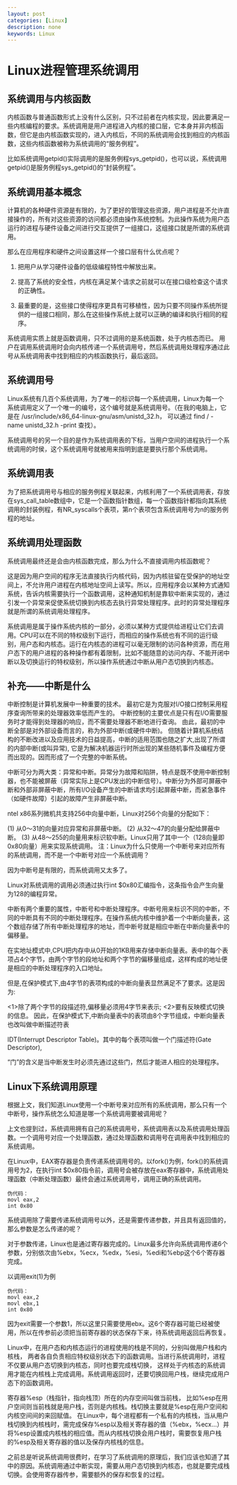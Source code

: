 ```yaml
---
layout: post
categories: [Linux]
description: none
keywords: Linux
---
```

# Linux进程管理系统调用

## 系统调用与内核函数
内核函数与普通函数形式上没有什么区别，只不过前者在内核实现，因此要满足一些内核编程的要求。系统调用是用户进程进入内核的接口层，它本身并非内核函数，但它是由内核函数实现的，进入内核后，不同的系统调用会找到相应的内核函数，这些内核函数被称为系统调用的“服务例程”。

比如系统调用getpid()实际调用的是服务例程sys_getpid()，也可以说，系统调用getpid()是服务例程sys_getpid()的“封装例程”。

## 系统调用基本概念
计算机的各种硬件资源是有限的，为了更好的管理这些资源，用户进程是不允许直接操作的，所有对这些资源的访问都必须由操作系统控制。为此操作系统为用户态运行的进程与硬件设备之间进行交互提供了一组接口，这组接口就是所谓的系统调用。

那么在应用程序和硬件之间设置这样一个接口层有什么优点呢？

1. 把用户从学习硬件设备的低级编程特性中解放出来。

2. 提高了系统的安全性，内核在满足某个请求之前就可以在接口级检查这个请求的正确性。

3. 最重要的是，这些接口使得程序更具有可移植性，因为只要不同操作系统所提供的一组接口相同，那么在这些操作系统上就可以正确的编译和执行相同的程序。

系统调用实质上就是函数调用，只不过调用的是系统函数，处于内核态而已。 用户在调用系统调用时会向内核传递一个系统调用号，然后系统调用处理程序通过此号从系统调用表中找到相应的内核函数执行，最后返回。

## 系统调用号
Linux系统有几百个系统调用，为了唯一的标识每一个系统调用，Linux为每一个系统调用定义了一个唯一的编号，这个编号就是系统调用号。（在我的电脑上，它是在 /usr/include/x86_64-linux-gnu/asm/unistd_32.h， 可以通过 find / -name unistd_32.h -print 查找）。

系统调用号的另一个目的是作为系统调用表的下标，当用户空间的进程执行一个系统调用的时侯，这个系统调用号就被用来指明到底是要执行那个系统调用。

## 系统调用表
为了把系统调用号与相应的服务例程关联起来，内核利用了一个系统调用表，存放在sys_call_table数组中，它是一个函数指针数组，每一个函数指针都指向其系统调用的封装例程，有NR_syscalls个表项，第n个表项包含系统调用号为n的服务例程的地址。

## 系统调用处理函数
系统调用最终还是会由内核函数完成，那么为什么不直接调用内核函数呢？

这是因为用户空间的程序无法直接执行内核代码，因为内核驻留在受保护的地址空间上，不允许用户进程在内核地址空间上读写。所以，应用程序会以某种方式通知系统，告诉内核需要执行一个函数调用，这种通知机制是靠软中断来实现的，通过引发一个异常来促使系统切换到内核态去执行异常处理程序。此时的异常处理程序就是所谓的系统调用处理程序。

系统调用是属于操作系统内核的一部分，必须以某种方式提供给进程让它们去调用。CPU可以在不同的特权级别下运行，而相应的操作系统也有不同的运行级别，用户态和内核态。运行在内核态的进程可以毫无限制的访问各种资源，而在用户态下的用户进程的各种操作都有着限制，比如不能随意的访问内存、不能开闭中断以及切换运行的特权级别，所以操作系统通过中断从用户态切换到内核态。

## 补充——中断是什么

中断控制是计算机发展中一种重要的技术。 最初它是为克服对I/O接口控制采用程序查询所带来的处理器效率低而产生的。
中断控制的主要优点是只有在I/O需要服务时才能得到处理器的响应，而不需要处理器不断地进行查询。
由此，最初的中断全部是对外部设备而言的，称为外部中断(或硬件中断)。
但随着计算机系统结构的不断改进以及应用技术的日益提高，中断的适用范围也随之扩大,出现了所谓的内部中断(或叫异常),
它是为解决机器运行时所出现的某些随机事件及编程方便而出现的。因而形成了一个完整的中断系统。

中断可分为两大类：异常和中断。异常分为故障和陷阱，特点是既不使用中断控制器，也不能被屏蔽（异常实际上是CPU发出的中断信号）。中断分为外部可屏蔽中断和外部非屏蔽中断，所有I/O设备产生的中断请求均引起屏蔽中断，而紧急事件（如硬件故障）引起的故障产生非屏蔽中断。

ntel x86系列微机共支持256中向量中断，Linux对256个向量的分配如下：

(1) 从0～31的向量对应异常和非屏蔽中断。
(2) 从32～47的向量分配给屏蔽中断。
(3) 从48～255的向量用来标识软中断。Linux只用了其中一个（128向量即0x80向量）用来实现系统调用。
注：Linux为什么只使用一个中断号来对应所有的系统调用，而不是一个中断号对应一个系统调用？

因为中断号是有限的，而系统调用又太多了。

Linux对系统调用的调用必须通过执行int $0x80汇编指令，这条指令会产生向量为128的编程异常。

中断有两个重要的属性，中断号和中断处理程序。中断号用来标识不同的中断，不同的中断具有不同的中断处理程序。在操作系统内核中维护着一个中断向量表，这个数组存储了所有中断处理程序的地址，而中断号就是相应中断在中断向量表中的偏移量。

在实地址模式中,CPU把内存中从0开始的1KB用来存储中断向量表。表中的每个表项占4个字节，由两个字节的段地址和两个字节的偏移量组成，这样构成的地址便是相应的中断处理程序的入口地址。

但是,在保护模式下,由4字节的表项构成的中断向量表显然满足不了要求。这是因为:

<1>除了两个字节的段描述符,偏移量必须用4字节来表示;
<2>要有反映模式切换的信息。
因此，在保护模式下,中断向量表中的表项由8个字节组成，中断向量表也改叫做中断描述符表

IDT(Interrupt Descriptor Table)。其中的每个表项叫做一个门描述符(Gate Descriptor),

“门”的含义是当中断发生时必须先通过这些门，然后才能进人相应的处理程序。

## Linux下系统调用原理
根据上文，我们知道Linux使用一个中断号来对应所有的系统调用，那么只有一个中断号，操作系统怎么知道是哪一个系统调用要被调用呢？

上文也提到过，系统调用拥有自己的系统调用号，系统调用表以及系统调用处理函数。一个调用号对应一个处理函数，通过处理函数和调用号在调用表中找到相应的系统调用。

在Linux中，EAX寄存器是负责传递系统调用号的。以fork()为例，fork()的系统调用号为2，在执行int $0x80指令前，调用号会被存放在eax寄存器中，系统调用处理函数（中断处理函数）最终会通过系统调用号，调用正确的系统调用。
```
伪代码：
movl eax,2
int 0x80
```
系统调用除了需要传递系统调用号以外，还是需要传递参数，并且具有返回值的，那么参数是怎么传递的呢？

对于参数传递，Linux也是通过寄存器完成的。Linux最多允许向系统调用传递6个参数，分别依次由%ebx，%ecx，%edx，%esi，%edi和%ebp这个6个寄存器完成。

以调用exit(1)为例
```
伪代码：
movl eax,2
movl ebx,1
int 0x80
```
因为exit需要一个参数1，所以这里只需要使用ebx。这6个寄存器可能已经被使用，所以在传参前必须把当前寄存器的状态保存下来，待系统调用返回后再恢复。

Linux中，在用户态和内核态运行的进程使用的栈是不同的，分别叫做用户栈和内核栈， 两者各自负责相应特权级别状态下的函数调用。当进行系统调用时，进程不仅要从用户态切换到内核态，同时也要完成栈切换， 这样处于内核态的系统调用才能在内核栈上完成调用。系统调用返回时，还要切换回用户栈，继续完成用户态下的函数调用。

寄存器%esp（栈指针，指向栈顶）所在的内存空间叫做当前栈， 比如%esp在用户空间则当前栈就是用户栈，否则是内核栈。栈切换主要就是%esp在用户空间和内核空间间的来回赋值。 在Linux中，每个进程都有一个私有的内核栈，当从用户栈切换到内核栈时，需完成保存%esp以及相关寄存器的值（%ebx，%ecx…）并将%esp设置成内核栈的相应值。而从内核栈切换会用户栈时，需要恢复用户栈的%esp及相关寄存器的值以及保存内核栈的信息。

之前总是听说系统调用很费时，在学习了系统调用的原理后，我们应该也知道了其中的原因。系统调用通过中断实现，需要从用户态切换到内核态，也就是要完成栈切换。会使用寄存器传参，需要额外的保存和恢复的过程。